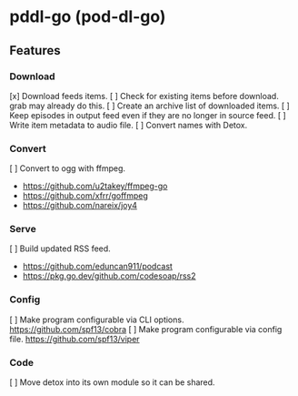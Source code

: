 # pddl-go (pod-dl-go)

## Features


### Download

[x] Download feeds items.
[ ] Check for existing items before download. grab may already do this.
[ ] Create an archive list of downloaded items.
[ ] Keep episodes in output feed even if they are no longer in source feed.
[ ] Write item metadata to audio file.
[ ] Convert names with Detox.


### Convert

[ ] Convert to ogg with ffmpeg.
- https://github.com/u2takey/ffmpeg-go
- https://github.com/xfrr/goffmpeg
- https://github.com/nareix/joy4


### Serve

[ ] Build updated RSS feed.
- https://github.com/eduncan911/podcast
- https://pkg.go.dev/github.com/codesoap/rss2


### Config

[ ] Make program configurable via CLI options. https://github.com/spf13/cobra
[ ] Make program configurable via config file. https://github.com/spf13/viper


### Code

[ ] Move detox into its own module so it can be shared.